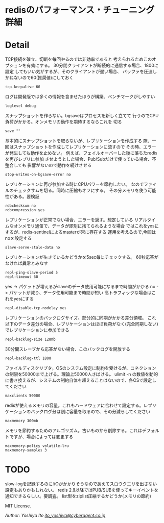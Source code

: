 redisのパフォーマンス・チューニング詳細
========

Detail
========
TCP接続を確立、切断を毎回やるのでは非効率であると
考えられるためこのオプションを有効にする。
30分間クライアントが断続的に通信する場合、1800に設定
してもいい気がするが、そのクライアントが遅い場合、
バッファを圧迫しかねないので60(推奨値)にしておく

    tcp-keepalive 60

ログは開発版では多くの情報を含ませたほうが構築、ベンチマークがしやすい

    loglevel debug

スナップショットを作らない。bgsaveはプロセスを新しく立てて
行うのでCPU負荷がかかる。オンメモリの動作を期待するならこれを
切る

    save ""

基本的にスナップショットを取らないが、レプリケーションを作成する
際、一回はスナップショットを作成してレプリケーションに流すので
その時、エラーが発生しても動作を止めない。
例えば、フェイルオーバーした後に落ちたredisを再びレプリに参加
させようとした場合、Pub/Subだけで使っている場合、不整合しても
影響がないので動作を続けさせる

    stop-writes-on-bgsave-error no

レプリケーションに再び参加する時にCPUパワーを節約したい。
なのでファイルのチェックサムを切る。同時に圧縮もオフにする。
その分メモリを使う可能性がある。要検証

    rdbchecksum no
    rdbcompression yes

レプリケーションが正常でない場合、エラーを返す。想定している
リアルタイムなオンメモリ通信で、データが即剤に捨てられるような場合
ではこれをyesにするが、redis-sentinelによるmasterが常に存在する
運用を考えるので,今回はnoを設定する

    slave-serve-stale-data no

レプリケーションが生きているかどうかを5sec毎にチェックする。
60秒応答がなければ異常とみなす

    repl-ping-slave-period 5
    repl-timeout 60

yes -> パケットが増えるがslaveのデータ使用可能になるまで時間がかかる
no -> パケットが減り、データ使用可能まで時間が短い
高トラフィックな場合はこれをyesにする

    repl-disable-tcp-nodelay yes

レプリケーションのバックログサイズ。部分的に同期がかかる差分領域。
これ以下のデータ差分の場合、レプリケーションはほぼ負荷がなく(完全同期しない)
でレプリケーションに参加できる

    repl-backlog-size 128mb

30分間スレーブから応答がない場合、このバックログを開放する

    repl-backlog-ttl 1800

ファイルディスクリプタ。OSのシステム設定に制約を受けるが、コネクションの制限を50000まで上げる。理論上50000人さばける。
ulimit -n の数値を動的に書き換えるが、システムの制約自体を超えることはないので、各OSで設定してください

    maxclients 50000

redisが使えるメモリの容量。これもハードウェアに合わせて設定する。レプリケーションのバックログ分は別に容量を取るので、その分減らしてください

    maxmemory 300mb

メモリを節約するためのアルゴリズム。古いものから削除する。これはデフォルトですが、場合によっては変更する

    maxmemory-policy volatile-lru
    maxmemory-samples 3


TODO
======
slow-logを記録するのにI/Oがかかりそうなのであえてスロウクエリを出さない設定もありかもしれない。
redis 2.8以降ではPUB/SUBを使ってキーイベントを通知できるらしい。要調査。
list型をziplist圧縮するかどうか(メモリの節約)

MIT License.

*Author: Yoshiya Ito <ito_yoshiya@cyberagent.co.jp>*
